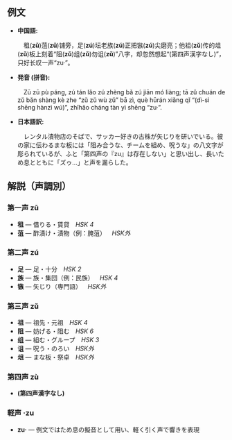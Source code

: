 ## 例文

* **中国語:**

  　租(**zū**)菹(**zū**)铺旁，足(**zú**)坛老族(**zú**)正把镞(**zú**)尖磨亮；他祖(**zǔ**)传的俎(**zǔ**)板上刻着“阻(**zǔ**)组(**zǔ**)勿诅(**zǔ**)”八字，却忽然想起“(第四声漢字なし)”，只好长叹一声“zu·”。

* **発音 (拼音):**

  　Zū zū pù páng, zú tán lǎo zú zhèng bǎ zú jiān mó liàng; tā zǔ chuán de zǔ bǎn shàng kè zhe “zǔ zǔ wù zǔ” bā zì, què hūrán xiǎng qǐ “(dì-sì shēng hànzì wú)”, zhǐhǎo cháng tàn yì shēng “zu·”.

* **日本語訳:**

  　レンタル漬物店のそばで、サッカー好きの古株が矢じりを研いでいる。彼の家に伝わるまな板には「阻み合うな、チームを組め、呪うな」の八文字が彫られているが、ふと「第四声の『zu』は存在しない」と思い出し、長いため息とともに「ズゥ…」と声を漏らした。

## 解説（声調別）

### 第一声 zū

* **租** — 借りる・賃貸 *HSK 4*
* **菹** — 酢漬け・漬物（例：腌菹） *HSK外*

### 第二声 zú

* **足** — 足・十分 *HSK 2*
* **族** — 族・集団（例：民族） *HSK 4*
* **镞** — 矢じり（専門語） *HSK外*

### 第三声 zǔ

* **祖** — 祖先・元祖 *HSK 4*
* **阻** — 妨げる・阻む *HSK 6*
* **组** — 組む・グループ *HSK 3*
* **诅** — 呪う・のろい *HSK外*
* **俎** — まな板・祭卓 *HSK外*

### 第四声 zù

* **(第四声漢字なし)**

### 軽声 ·zu

* **zu·** — 例文ではため息の擬音として用い、軽く引く声で響きを表現
